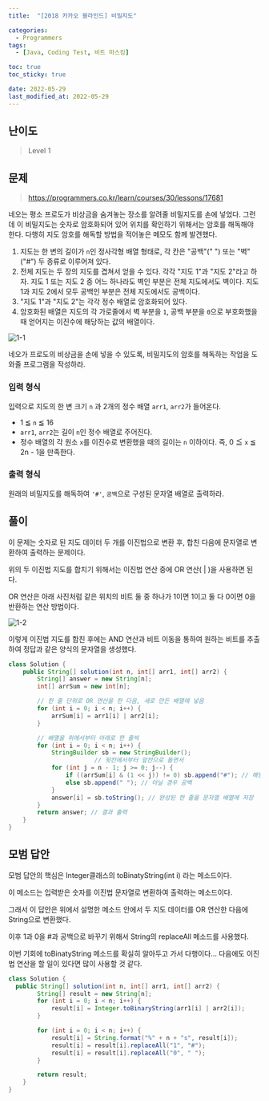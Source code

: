 ```yaml
---
title:  "[2018 카카오 블라인드] 비밀지도"

categories:
  - Programmers
tags:
  - [Java, Coding Test, 비트 마스킹]

toc: true
toc_sticky: true

date: 2022-05-29
last_modified_at: 2022-05-29
---
```



## 난이도

> Level 1

## 문제

> https://programmers.co.kr/learn/courses/30/lessons/17681

네오는 평소 프로도가 비상금을 숨겨놓는 장소를 알려줄 비밀지도를 손에 넣었다. 그런데 이 비밀지도는 숫자로 암호화되어 있어 위치를 확인하기 위해서는 암호를 해독해야 한다. 다행히 지도 암호를 해독할 방법을 적어놓은 메모도 함께 발견했다.

1. 지도는 한 변의 길이가 `n`인 정사각형 배열 형태로, 각 칸은 "공백"(" ") 또는 "벽"("#") 두 종류로 이루어져 있다.
2. 전체 지도는 두 장의 지도를 겹쳐서 얻을 수 있다. 각각 "지도 1"과 "지도 2"라고 하자. 지도 1 또는 지도 2 중 어느 하나라도 벽인 부분은 전체 지도에서도 벽이다. 지도 1과 지도 2에서 모두 공백인 부분은 전체 지도에서도 공백이다.
3. "지도 1"과 "지도 2"는 각각 정수 배열로 암호화되어 있다.
4. 암호화된 배열은 지도의 각 가로줄에서 벽 부분을 `1`, 공백 부분을 `0`으로 부호화했을 때 얻어지는 이진수에 해당하는 값의 배열이다.

![1-1](http://t1.kakaocdn.net/welcome2018/secret8.png)

네오가 프로도의 비상금을 손에 넣을 수 있도록, 비밀지도의 암호를 해독하는 작업을 도와줄 프로그램을 작성하라.

### 입력 형식

입력으로 지도의 한 변 크기 `n` 과 2개의 정수 배열 `arr1`, `arr2`가 들어온다.

- 1 ≦ `n` ≦ 16
- `arr1`, `arr2`는 길이 `n`인 정수 배열로 주어진다.
- 정수 배열의 각 원소 `x`를 이진수로 변환했을 때의 길이는 `n` 이하이다. 즉, 0 ≦ `x` ≦ 2n - 1을 만족한다.

### 출력 형식

원래의 비밀지도를 해독하여 `'#'`, `공백`으로 구성된 문자열 배열로 출력하라.

## 풀이

이 문제는 숫자로 된 지도 데이터 두 개를 이진법으로 변환 후, 합친 다음에 문자열로 변환하여 출력하는 문제이다.

위의 두 이진법 지도를 합치기 위해서는 이진법 연산 중에 OR 연산( | )을 사용하면 된다.

OR 연산은 아래 사진처럼 같은 위치의 비트 둘 중 하나가 1이면 1이고 둘 다 0이면 0을 반환하는 연산 방법이다.

![1-2](https://user-images.githubusercontent.com/14340685/170858466-0fafe1b1-8ef7-44db-8319-72063a6062e2.png)

이렇게 이진법 지도를 합친 후에는 AND 연산과 비트 이동을 통하여 원하는 비트를 추출하여 정답과 같은 양식의 문자열을 생성했다.

```java
class Solution {
    public String[] solution(int n, int[] arr1, int[] arr2) {
        String[] answer = new String[n];
        int[] arrSum = new int[n];

      	// 한 줄 단위로 OR 연산을 한 다음, 새로 만든 배열에 넣음
        for (int i = 0; i < n; i++) {
            arrSum[i] = arr1[i] | arr2[i];
        }

      	// 배열을 위에서부터 아래로 한 줄씩
        for (int i = 0; i < n; i++) {
            StringBuilder sb = new StringBuilder();
						// 뒷칸에서부터 앞칸으로 돌면서
            for (int j = n - 1; j >= 0; j--) {
                if ((arrSum[i] & (1 << j)) != 0) sb.append("#"); // 해당 인덱스 비트가 1일 경우 #
                else sb.append(" "); // 아닐 경우 공백
            }
            answer[i] = sb.toString(); // 완성된 한 줄을 문자열 배열에 저장
        }
        return answer; // 결과 출력
    }
}
```

## 모범 답안

모범 답안의 핵심은 Integer클래스의 toBinatyString(int i) 라는 메소드이다.

이 메소드는 입력받은 숫자를 이진법 문자열로 변환하여 출력하는 메소드이다.

그래서 이 답안은 위에서 설명한 메소드 안에서 두 지도 데이터를 OR 연산한 다음에 String으로 변환했다.

이후 1과 0을 #과 공백으로 바꾸기 위해서 String의 replaceAll 메소드를 사용했다.

이번 기회에 toBinatyString 메소드를 확실히 알아두고 가서 다행이다... 다음에도 이진법 연산을 할 일이 있다면 많이 사용할 것 같다.

```java
class Solution {
  public String[] solution(int n, int[] arr1, int[] arr2) {
        String[] result = new String[n];
        for (int i = 0; i < n; i++) {
            result[i] = Integer.toBinaryString(arr1[i] | arr2[i]);
        }

        for (int i = 0; i < n; i++) {
            result[i] = String.format("%" + n + "s", result[i]);
            result[i] = result[i].replaceAll("1", "#");
            result[i] = result[i].replaceAll("0", " ");
        }

        return result;
    }
}
```

